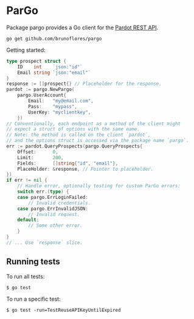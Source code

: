 # ParGo

Package pargo provides a Go client for the [Pardot REST API](http://developer.pardot.com).

`go get github.com/brunoflores/pargo`

Getting started:

```go
type prospect struct {
    ID    int    `json:"id"`
    Email string `json:"email"`
}
response := []prospect{} // Placeholder for the response.
pardot := pargo.NewPargo(
    pargo.UserAccount{
        Email:   "my@email.com",
        Pass:    "mypass",
        UserKey: "myclientkey",
    })
// Conventionally, each endpoint as a method of the client might
// expect a struct of options with the same name.
// Note: the method is called on the client `pardot`,
// and the options struct is accessed via the package name `pargo`.
err := pardot.QueryProspects(pargo.QueryProspects{
    Offset:      0,
    Limit:       200,
    Fields:      []string{"id", "email"},
    PlaceHolder: &response, // Pointer to placeholder.
})
if err != nil {
    // Handle error, optionally testing for custom ParGo errors:
    switch err.(type) {
    case pargo.ErrLoginFailed:
        // Invalid credentials.
    case pargo.ErrInvalidJSON:
        // Invalid request.
    default:
        // Some other error.
    }
}
// ... Use `response` slice.
```

## Running tests

To run all tests:

```
$ go test
```

To run a specific test:

```
$ go test -run=TestReuseAPIKeyUntilExpired
```
